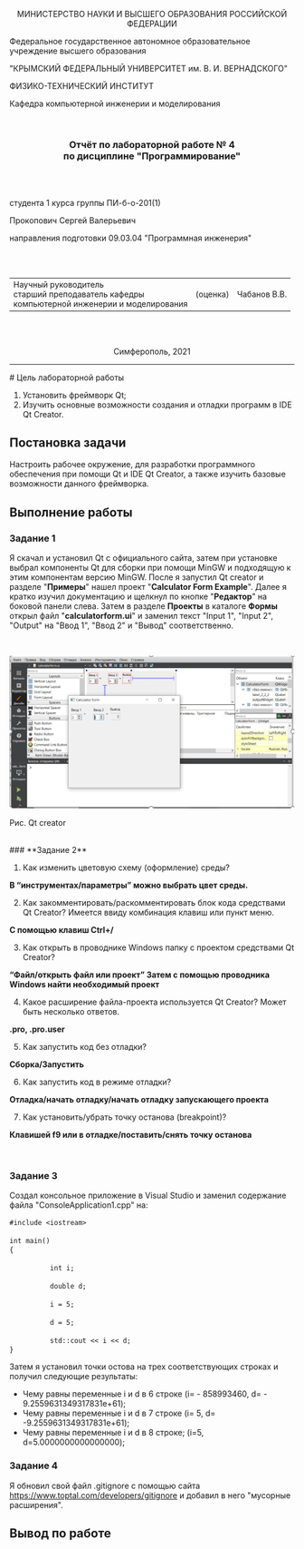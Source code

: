 <p align="center">МИНИСТЕРСТВО НАУКИ  И ВЫСШЕГО ОБРАЗОВАНИЯ РОССИЙСКОЙ ФЕДЕРАЦИИ<br>

Федеральное государственное автономное образовательное учреждение высшего образования<br>

"КРЫМСКИЙ ФЕДЕРАЛЬНЫЙ УНИВЕРСИТЕТ им. В. И. ВЕРНАДСКОГО"<br>

ФИЗИКО-ТЕХНИЧЕСКИЙ ИНСТИТУТ<br>

Кафедра компьютерной инженерии и моделирования</p>

<br>

<h3 align="center">Отчёт по лабораторной работе № 4<br> по дисциплине "Программирование"</h3>

<br><br>

<p>студента 1 курса группы ПИ-б-о-201(1)<br>


Прокопович Сергей Валерьевич<br>

направления подготовки 09.03.04 "Программная инженерия"</p>

<br><br>

<table>

<tr><td>Научный руководитель<br> старший преподаватель кафедры<br> компьютерной инженерии и моделирования</td>

<td>(оценка)</td>

<td>Чабанов В.В.</td>

</tr>

</table>

<br><br>

<p align="center">Симферополь, 2021</p>

<hr>
# Цель лабораторной работы

1. Установить фреймворк Qt;
2. Изучить основные возможности создания и отладки программ в IDE Qt Creator.

## Постановка задачи

Настроить рабочее окружение, для разработки программного обеспечения при помощи Qt и IDE Qt Creator, а также изучить базовые возможности данного фреймворка.

## Выполнение работы 

### **Задание 1**

Я скачал и установил Qt с официального сайта, затем при установке выбрал компоненты Qt для сборки при помощи MinGW и подходящую к этим компонентам версию MinGW. После  я запустил 	Qt creator и разделе "**Примеры**" нашел проект "**Calculator Form Example**". Далее я кратко изучил документацию и щелкнул по кнопке "**Редактор**" на боковой панели слева. Затем в разделе **Проекты** в каталоге **Формы** открыл файл "**calculatorform.ui**"  и заменил текст "Input 1", "Input 2", "Output" на "Ввод 1", "Ввод 2" и "Вывод" соответственно.

<br>

![](https://github.com/Pserega-sys/Programming/blob/master/Lab/04/screenshot/1.PNG)

Рис. Qt creator

<br>
### **Задание 2**

1. Как изменить цветовую схему (оформление) среды?

**В “инструментах/параметры” можно выбрать цвет среды.**

2. Как закомментировать/раскомментировать блок кода средствами Qt Creator? Имеется ввиду комбинация клавиш или пункт меню.

**С помощью клавиш Ctrl+/**

3. Как открыть в проводнике Windows папку с проектом средствами Qt Creator?

**“Файл/открыть файл или проект” Затем с помощью проводника Windows найти необходимый проект**

4. Какое расширение файла-проекта используется Qt Creator? Может быть несколько ответов.

**.pro, .pro.user**

5. Как запустить код без отладки?

**Сборка/Запустить**

6. Как запустить код в режиме отладки?

**Отладка/начать отладку/начать отладку запускающего проекта**

7. Как установить/убрать точку останова (breakpoint)?

**Клавишей f9 или в отладке/поставить/снять точку останова**

<br>

### **Задание 3**

Создал консольное приложение в Visual Studio и заменил содержание файла "ConsoleApplication1.cpp" на:

    #include <iostream>
    
    int main()
    {
    
              int i;
    
              double d;
    
              i = 5;
    
              d = 5;
    
              std::cout << i << d;
    }

Затем я установил точки остова на трех соответствующих строках и получил следующие результаты:

- Чему равны переменные i и d в 6     строке (i= - 858993460,            									           d= -     9.2559631349317831e+61);
- Чему равны переменные i и d в 7     строке (i= 5, d=     -9.2559631349317831e+61);
- Чему равны переменные i и d в 8     строке; (i=5, d=5.0000000000000000);

### **Задание 4**

Я обновил свой файл .gitignore c помощью сайта https://www.toptal.com/developers/gitignore и добавил в него "мусорные расширения".

## **Вывод по работе**